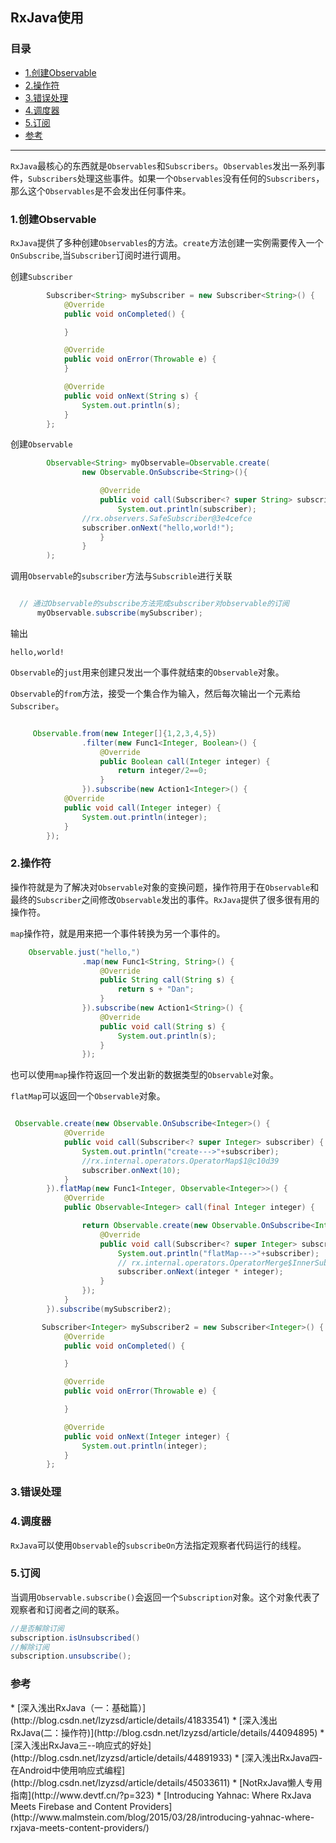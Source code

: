 ## RxJava使用

### 目录
* [1.创建Observable](#1.创建Observable)
* [2.操作符](#2.操作符)
* [3.错误处理](#3.错误处理)
* [4.调度器](#4.调度器)
* [5.订阅](#5.订阅)
* [参考](#参考)


--------------------------------------------
`RxJava`最核心的东西就是`Observables`和`Subscribers`。`Observables`发出一系列事件，`Subscribers`处理这些事件。如果一个`Observables`没有任何的`Subscribers`，那么这个`Observables`是不会发出任何事件来。

<h3 id="1.创建Observable">1.创建Observable</h3>

`RxJava`提供了多种创建`Observables`的方法。`create`方法创建一实例需要传入一个`OnSubscribe`,当`Subscriber`订阅时进行调用。


创建`Subscriber`
```java
        Subscriber<String> mySubscriber = new Subscriber<String>() {
            @Override
            public void onCompleted() {

            }

            @Override
            public void onError(Throwable e) {
            }

            @Override
            public void onNext(String s) {
                System.out.println(s);
            }
        };
```
创建`Observable`

```java
        Observable<String> myObservable=Observable.create(
                new Observable.OnSubscribe<String>(){

                    @Override
                    public void call(Subscriber<? super String> subscriber) {
                        System.out.println(subscriber);
                //rx.observers.SafeSubscriber@3e4cefce
                subscriber.onNext("hello,world!");
                    }
                }
        );
```
调用`Observable`的`subscriber`方法与`Subscrible`进行关联

```java

  // 通过Observable的subscribe方法完成subscriber对observable的订阅
      myObservable.subscribe(mySubscriber);
```

输出

```
hello,world!
```
`Observable`的`just`用来创建只发出一个事件就结束的`Observable`对象。

`Observable`的`from`方法，接受一个集合作为输入，然后每次输出一个元素给`Subscriber`。

```java

     Observable.from(new Integer[]{1,2,3,4,5})
                .filter(new Func1<Integer, Boolean>() {
                    @Override
                    public Boolean call(Integer integer) {
                        return integer/2==0;
                    }
                }).subscribe(new Action1<Integer>() {
            @Override
            public void call(Integer integer) {
                System.out.println(integer);
            }
        });
```

<h3 id="2.操作符">2.操作符</h3>

操作符就是为了解决对`Observable`对象的变换问题，操作符用于在`Observable`和最终的`Subscriber`之间修改`Observable`发出的事件。`RxJava`提供了很多很有用的操作符。

`map`操作符，就是用来把一个事件转换为另一个事件的。

```java
    Observable.just("hello,")
                .map(new Func1<String, String>() {
                    @Override
                    public String call(String s) {
                        return s + "Dan";
                    }
                }).subscribe(new Action1<String>() {
                    @Override
                    public void call(String s) {
                        System.out.println(s);
                    }
                });
```
也可以使用`map`操作符返回一个发出新的数据类型的`Observable`对象。

`flatMap`可以返回一个`Observable`对象。

```java

 Observable.create(new Observable.OnSubscribe<Integer>() {
            @Override
            public void call(Subscriber<? super Integer> subscriber) {
                System.out.println("create--->"+subscriber);
                //rx.internal.operators.OperatorMap$1@c10d39
                subscriber.onNext(10);
            }
        }).flatMap(new Func1<Integer, Observable<Integer>>() {
            @Override
            public Observable<Integer> call(final Integer integer) {

                return Observable.create(new Observable.OnSubscribe<Integer>() {
                    @Override
                    public void call(Subscriber<? super Integer> subscriber) {
                        System.out.println("flatMap--->"+subscriber);
                        // rx.internal.operators.OperatorMerge$InnerSubscriber@2b3bc58a
                        subscriber.onNext(integer * integer);
                    }
                });
            }
        }).subscribe(mySubscriber2);
```

```java
       Subscriber<Integer> mySubscriber2 = new Subscriber<Integer>() {
            @Override
            public void onCompleted() {

            }

            @Override
            public void onError(Throwable e) {

            }

            @Override
            public void onNext(Integer integer) {
                System.out.println(integer);
            }
        };
```

<h3 id="3.错误处理">3.错误处理</h3>

<h3 id="4.调度器">4.调度器</h3>

`RxJava`可以使用`Observable`的`subscribeOn`方法指定观察者代码运行的线程。

<h3 id="5.订阅">5.订阅</h3>

当调用`Observable.subscribe()`会返回一个`Subscription`对象。这个对象代表了观察者和订阅者之间的联系。

```java
//是否解除订阅
subscription.isUnsubscribed()
//解除订阅
subscription.unsubscribe();
```

<h3 id="参考">参考</h3>
* [深入浅出RxJava（一：基础篇）](http://blog.csdn.net/lzyzsd/article/details/41833541)
* [深入浅出RxJava(二：操作符)](http://blog.csdn.net/lzyzsd/article/details/44094895)
* [深入浅出RxJava三--响应式的好处](http://blog.csdn.net/lzyzsd/article/details/44891933)
* [深入浅出RxJava四-在Android中使用响应式编程](http://blog.csdn.net/lzyzsd/article/details/45033611)
* [NotRxJava懒人专用指南](http://www.devtf.cn/?p=323)
* [Introducing Yahnac: Where RxJava Meets Firebase and Content Providers](http://www.malmstein.com/blog/2015/03/28/introducing-yahnac-where-rxjava-meets-content-providers/)

